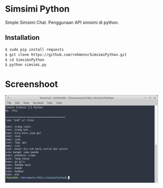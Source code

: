 # Simsimi Python

Simple Simsimi Chat. Penggunaan API simsimi di python.

## Installation

```bash
$ sudo pip install requests
$ git clone https://github.com/rohmnnn/SimsimiPython.git
$ cd SimsimiPython
$ python simsimi.py
```

# Screenshoot
![ss](ss.png)


